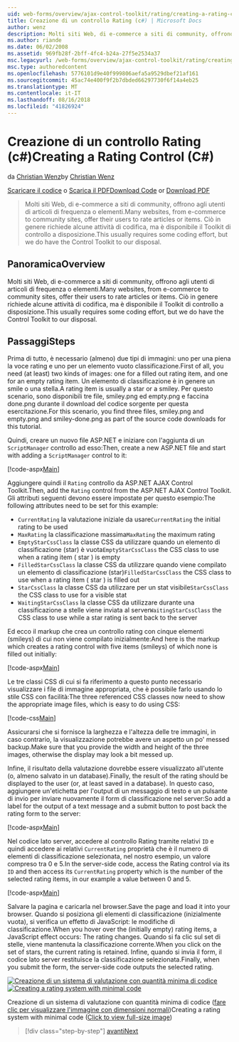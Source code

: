 ```yaml
---
uid: web-forms/overview/ajax-control-toolkit/rating/creating-a-rating-control-cs
title: Creazione di un controllo Rating (c#) | Microsoft Docs
author: wenz
description: Molti siti Web, di e-commerce a siti di community, offrono agli utenti di articoli di frequenza o elementi. Ciò in genere richiede alcune attività di codifica, ma non è disponibile il...
ms.author: riande
ms.date: 06/02/2008
ms.assetid: 969fb28f-2bff-4fc4-b24a-27f5e2534a37
msc.legacyurl: /web-forms/overview/ajax-control-toolkit/rating/creating-a-rating-control-cs
msc.type: authoredcontent
ms.openlocfilehash: 5776101d9e40f999806aefa5a9529dbef21af161
ms.sourcegitcommit: 45ac74e400f9f2b7dbded66297730f6f14a4eb25
ms.translationtype: MT
ms.contentlocale: it-IT
ms.lasthandoff: 08/16/2018
ms.locfileid: "41826924"
---
```

<a name="creating-a-rating-control-c"></a><span data-ttu-id="8b4df-104">Creazione di un controllo Rating (c#)</span><span class="sxs-lookup"><span data-stu-id="8b4df-104">Creating a Rating Control (C#)</span></span>
====================
<span data-ttu-id="8b4df-105">da [Christian Wenz](https://github.com/wenz)</span><span class="sxs-lookup"><span data-stu-id="8b4df-105">by [Christian Wenz](https://github.com/wenz)</span></span>

<span data-ttu-id="8b4df-106">[Scaricare il codice](http://download.microsoft.com/download/9/3/f/93f8daea-bebd-4821-833b-95205389c7d0/rating0.cs.zip) o [Scarica il PDF](http://download.microsoft.com/download/2/d/c/2dc10e34-6983-41d4-9c08-f78f5387d32b/rating0CS.pdf)</span><span class="sxs-lookup"><span data-stu-id="8b4df-106">[Download Code](http://download.microsoft.com/download/9/3/f/93f8daea-bebd-4821-833b-95205389c7d0/rating0.cs.zip) or [Download PDF](http://download.microsoft.com/download/2/d/c/2dc10e34-6983-41d4-9c08-f78f5387d32b/rating0CS.pdf)</span></span>

> <span data-ttu-id="8b4df-107">Molti siti Web, di e-commerce a siti di community, offrono agli utenti di articoli di frequenza o elementi.</span><span class="sxs-lookup"><span data-stu-id="8b4df-107">Many websites, from e-commerce to community sites, offer their users to rate articles or items.</span></span> <span data-ttu-id="8b4df-108">Ciò in genere richiede alcune attività di codifica, ma è disponibile il Toolkit di controllo a disposizione.</span><span class="sxs-lookup"><span data-stu-id="8b4df-108">This usually requires some coding effort, but we do have the Control Toolkit to our disposal.</span></span>


## <a name="overview"></a><span data-ttu-id="8b4df-109">Panoramica</span><span class="sxs-lookup"><span data-stu-id="8b4df-109">Overview</span></span>

<span data-ttu-id="8b4df-110">Molti siti Web, di e-commerce a siti di community, offrono agli utenti di articoli di frequenza o elementi.</span><span class="sxs-lookup"><span data-stu-id="8b4df-110">Many websites, from e-commerce to community sites, offer their users to rate articles or items.</span></span> <span data-ttu-id="8b4df-111">Ciò in genere richiede alcune attività di codifica, ma è disponibile il Toolkit di controllo a disposizione.</span><span class="sxs-lookup"><span data-stu-id="8b4df-111">This usually requires some coding effort, but we do have the Control Toolkit to our disposal.</span></span>

## <a name="steps"></a><span data-ttu-id="8b4df-112">Passaggi</span><span class="sxs-lookup"><span data-stu-id="8b4df-112">Steps</span></span>

<span data-ttu-id="8b4df-113">Prima di tutto, è necessario (almeno) due tipi di immagini: uno per una piena la voce rating e uno per un elemento vuoto classificazione.</span><span class="sxs-lookup"><span data-stu-id="8b4df-113">First of all, you need (at least) two kinds of images: one for a filled out rating item, and one for an empty rating item.</span></span> <span data-ttu-id="8b4df-114">Un elemento di classificazione è in genere un smile o una stella.</span><span class="sxs-lookup"><span data-stu-id="8b4df-114">A rating item is usually a star or a smiley.</span></span> <span data-ttu-id="8b4df-115">Per questo scenario, sono disponibili tre file, smiley.png ed empty.png e faccina done.png durante il download del codice sorgente per questa esercitazione.</span><span class="sxs-lookup"><span data-stu-id="8b4df-115">For this scenario, you find three files, smiley.png and empty.png and smiley-done.png as part of the source code downloads for this tutorial.</span></span>

<span data-ttu-id="8b4df-116">Quindi, creare un nuovo file ASP.NET e iniziare con l'aggiunta di un `ScriptManager` controllo ad esso:</span><span class="sxs-lookup"><span data-stu-id="8b4df-116">Then, create a new ASP.NET file and start with adding a `ScriptManager` control to it:</span></span>

[!code-aspx[Main](creating-a-rating-control-cs/samples/sample1.aspx)]

<span data-ttu-id="8b4df-117">Aggiungere quindi il `Rating` controllo da ASP.NET AJAX Control Toolkit.</span><span class="sxs-lookup"><span data-stu-id="8b4df-117">Then, add the `Rating` control from the ASP.NET AJAX Control Toolkit.</span></span> <span data-ttu-id="8b4df-118">Gli attributi seguenti devono essere impostate per questo esempio:</span><span class="sxs-lookup"><span data-stu-id="8b4df-118">The following attributes need to be set for this example:</span></span>

- <span data-ttu-id="8b4df-119">`CurrentRating` la valutazione iniziale da usare</span><span class="sxs-lookup"><span data-stu-id="8b4df-119">`CurrentRating` the initial rating to be used</span></span>
- <span data-ttu-id="8b4df-120">`MaxRating` la classificazione massima</span><span class="sxs-lookup"><span data-stu-id="8b4df-120">`MaxRating` the maximum rating</span></span>
- <span data-ttu-id="8b4df-121">`EmptyStarCssClass` la classe CSS da utilizzare quando un elemento di classificazione (star) è vuota</span><span class="sxs-lookup"><span data-stu-id="8b4df-121">`EmptyStarCssClass` the CSS class to use when a rating item ( star ) is empty</span></span>
- <span data-ttu-id="8b4df-122">`FilledStarCssClass` la classe CSS da utilizzare quando viene compilato un elemento di classificazione (star)</span><span class="sxs-lookup"><span data-stu-id="8b4df-122">`FilledStarCssClass` the CSS class to use when a rating item ( star ) is filled out</span></span>
- <span data-ttu-id="8b4df-123">`StarCssClass` la classe CSS da utilizzare per un stat visibile</span><span class="sxs-lookup"><span data-stu-id="8b4df-123">`StarCssClass` the CSS class to use for a visible stat</span></span>
- <span data-ttu-id="8b4df-124">`WaitingStarCssClass` la classe CSS da utilizzare durante una classificazione a stelle viene inviata al server</span><span class="sxs-lookup"><span data-stu-id="8b4df-124">`WaitingStarCssClass` the CSS class to use while a star rating is sent back to the server</span></span>

<span data-ttu-id="8b4df-125">Ed ecco il markup che crea un controllo rating con cinque elementi (smileys) di cui non viene compilato inizialmente:</span><span class="sxs-lookup"><span data-stu-id="8b4df-125">And here is the markup which creates a rating control with five items (smileys) of which none is filled out initially:</span></span>

[!code-aspx[Main](creating-a-rating-control-cs/samples/sample2.aspx)]

<span data-ttu-id="8b4df-126">Le tre classi CSS di cui si fa riferimento a questo punto necessario visualizzare i file di immagine appropriata, che è possibile farlo usando lo stile CSS con facilità:</span><span class="sxs-lookup"><span data-stu-id="8b4df-126">The three referenced CSS classes now need to show the appropriate image files, which is easy to do using CSS:</span></span>

[!code-css[Main](creating-a-rating-control-cs/samples/sample3.css)]

<span data-ttu-id="8b4df-127">Assicurarsi che si fornisce la larghezza e l'altezza delle tre immagini, in caso contrario, la visualizzazione potrebbe avere un aspetto un po' messed backup.</span><span class="sxs-lookup"><span data-stu-id="8b4df-127">Make sure that you provide the width and height of the three images, otherwise the display may look a bit messed up.</span></span>

<span data-ttu-id="8b4df-128">Infine, il risultato della valutazione dovrebbe essere visualizzato all'utente (o, almeno salvato in un database).</span><span class="sxs-lookup"><span data-stu-id="8b4df-128">Finally, the result of the rating should be displayed to the user (or, at least saved in a database).</span></span> <span data-ttu-id="8b4df-129">In questo caso, aggiungere un'etichetta per l'output di un messaggio di testo e un pulsante di invio per inviare nuovamente il form di classificazione nel server:</span><span class="sxs-lookup"><span data-stu-id="8b4df-129">So add a label for the output of a text message and a submit button to post back the rating form to the server:</span></span>

[!code-aspx[Main](creating-a-rating-control-cs/samples/sample4.aspx)]

<span data-ttu-id="8b4df-130">Nel codice lato server, accedere al controllo Rating tramite relativi `ID` e quindi accedere ai relativi `CurrentRating` proprietà che è il numero di elementi di classificazione selezionata, nel nostro esempio, un valore compreso tra 0 e 5.</span><span class="sxs-lookup"><span data-stu-id="8b4df-130">In the server-side code, access the Rating control via its `ID` and then access its `CurrentRating` property which is the number of the selected rating items, in our example a value between 0 and 5.</span></span>

[!code-aspx[Main](creating-a-rating-control-cs/samples/sample5.aspx)]

<span data-ttu-id="8b4df-131">Salvare la pagina e caricarla nel browser.</span><span class="sxs-lookup"><span data-stu-id="8b4df-131">Save the page and load it into your browser.</span></span> <span data-ttu-id="8b4df-132">Quando si posiziona gli elementi di classificazione (inizialmente vuota), si verifica un effetto di JavaScript: le modifiche di classificazione.</span><span class="sxs-lookup"><span data-stu-id="8b4df-132">When you hover over the (initially empty) rating items, a JavaScript effect occurs: The rating changes.</span></span> <span data-ttu-id="8b4df-133">Quando si fa clic sul set di stelle, viene mantenuta la classificazione corrente.</span><span class="sxs-lookup"><span data-stu-id="8b4df-133">When you click on the set of stars, the current rating is retained.</span></span> <span data-ttu-id="8b4df-134">Infine, quando si invia il form, il codice lato server restituisce la classificazione selezionata.</span><span class="sxs-lookup"><span data-stu-id="8b4df-134">Finally, when you submit the form, the server-side code outputs the selected rating.</span></span>


<span data-ttu-id="8b4df-135">[![Creazione di un sistema di valutazione con quantità minima di codice](creating-a-rating-control-cs/_static/image2.png)](creating-a-rating-control-cs/_static/image1.png)</span><span class="sxs-lookup"><span data-stu-id="8b4df-135">[![Creating a rating system with minimal code](creating-a-rating-control-cs/_static/image2.png)](creating-a-rating-control-cs/_static/image1.png)</span></span>

<span data-ttu-id="8b4df-136">Creazione di un sistema di valutazione con quantità minima di codice ([fare clic per visualizzare l'immagine con dimensioni normali](creating-a-rating-control-cs/_static/image3.png))</span><span class="sxs-lookup"><span data-stu-id="8b4df-136">Creating a rating system with minimal code ([Click to view full-size image](creating-a-rating-control-cs/_static/image3.png))</span></span>

> [!div class="step-by-step"]
> [<span data-ttu-id="8b4df-137">avanti</span><span class="sxs-lookup"><span data-stu-id="8b4df-137">Next</span></span>](creating-a-rating-control-vb.md)
